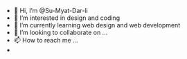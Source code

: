 - 👋 Hi, I’m @Su-Myat-Dar-li
- 👀 I’m interested in design and coding 
- 🌱 I’m currently learning web design and web development 
- 💞️ I’m looking to collaborate on ...
- 📫 How to reach me ...
- 

<!---
Su-Myat-Dar-li/Su-Myat-Dar-li is a ✨ special ✨ repository because its `README.md` (this file) appears on your GitHub profile.
You can click the Preview link to take a look at your changes.
--->
